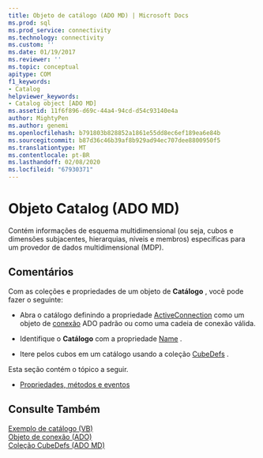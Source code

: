 ```yaml
---
title: Objeto de catálogo (ADO MD) | Microsoft Docs
ms.prod: sql
ms.prod_service: connectivity
ms.technology: connectivity
ms.custom: ''
ms.date: 01/19/2017
ms.reviewer: ''
ms.topic: conceptual
apitype: COM
f1_keywords:
- Catalog
helpviewer_keywords:
- Catalog object [ADO MD]
ms.assetid: 11f6f896-d69c-44a4-94cd-d54c93140e4a
author: MightyPen
ms.author: genemi
ms.openlocfilehash: b791803b828852a1861e55dd8ec6ef189ea6e84b
ms.sourcegitcommit: b87d36c46b39af8b929ad94ec707dee8800950f5
ms.translationtype: MT
ms.contentlocale: pt-BR
ms.lasthandoff: 02/08/2020
ms.locfileid: "67930371"
---
```

# <a name="catalog-object-ado-md"></a>Objeto Catalog (ADO MD)
Contém informações de esquema multidimensional (ou seja, cubos e dimensões subjacentes, hierarquias, níveis e membros) específicas para um provedor de dados multidimensional (MDP).  
  
## <a name="remarks"></a>Comentários  
 Com as coleções e propriedades de um objeto de **Catálogo** , você pode fazer o seguinte:  
  
-   Abra o catálogo definindo a propriedade [ActiveConnection](../../../ado/reference/ado-md-api/activeconnection-property-ado-md.md) como um objeto de [conexão](../../../ado/reference/ado-api/connection-object-ado.md) ADO padrão ou como uma cadeia de conexão válida.  
  
-   Identifique o **Catálogo** com a propriedade [Name](../../../ado/reference/ado-md-api/name-property-ado-md.md) .  
  
-   Itere pelos cubos em um catálogo usando a coleção [CubeDefs](../../../ado/reference/ado-md-api/cubedefs-collection-ado-md.md) .  
  
 Esta seção contém o tópico a seguir.  
  
-   [Propriedades, métodos e eventos](../../../ado/reference/ado-md-api/catalog-object-properties-methods-and-events-ado-md.md)  
  
## <a name="see-also"></a>Consulte Também  
 [Exemplo de catálogo (VB)](../../../ado/reference/ado-md-api/catalog-example-vb.md)   
 [Objeto de conexão (ADO)](../../../ado/reference/ado-api/connection-object-ado.md)   
 [Coleção CubeDefs (ADO MD)](../../../ado/reference/ado-md-api/cubedefs-collection-ado-md.md)
